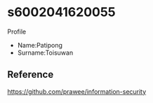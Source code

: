 # s6002041620055
Profile
- Name:Patipong
- Surname:Toisuwan
## Reference
  <https://github.com/prawee/information-security>
